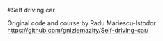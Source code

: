 #Self driving car

Original code and course by Radu Mariescu-Istodor
https://github.com/gniziemazity/Self-driving-car/
